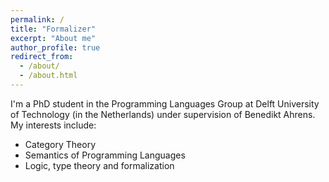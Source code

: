 ```yaml
---
permalink: /
title: "Formalizer"
excerpt: "About me"
author_profile: true
redirect_from: 
  - /about/
  - /about.html
---
```


I'm a PhD student in the Programming Languages Group at Delft University of Technology (in the Netherlands) under supervision of Benedikt Ahrens.
My interests include:
- Category Theory
- Semantics of Programming Languages
- Logic, type theory and formalization
